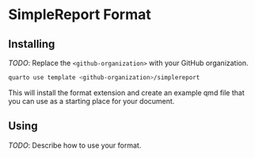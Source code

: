 # SimpleReport Format

## Installing

_TODO_: Replace the `<github-organization>` with your GitHub organization.

```bash
quarto use template <github-organization>/simplereport
```

This will install the format extension and create an example qmd file
that you can use as a starting place for your document.

## Using

_TODO_: Describe how to use your format.

